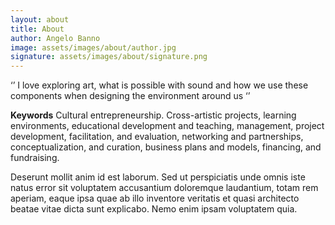 ```yaml
---
layout: about
title: About
author: Angelo Banno
image: assets/images/about/author.jpg
signature: assets/images/about/signature.png
---
```


‘’ I love exploring art, what is possible with sound and how we use these components when designing the environment around us ‘’

<b>Keywords</b> Cultural entrepreneurship. Cross-artistic projects, learning environments, educational development and teaching, management, project development, facilitation, and evaluation, networking and partnerships, conceptualization, and curation, business plans and models, financing, and fundraising.

Deserunt mollit anim id est laborum. Sed ut perspiciatis unde omnis iste natus error sit voluptatem
accusantium doloremque laudantium, totam rem aperiam, eaque ipsa quae ab illo inventore veritatis et quasi
architecto beatae vitae dicta sunt explicabo. Nemo enim ipsam voluptatem quia.